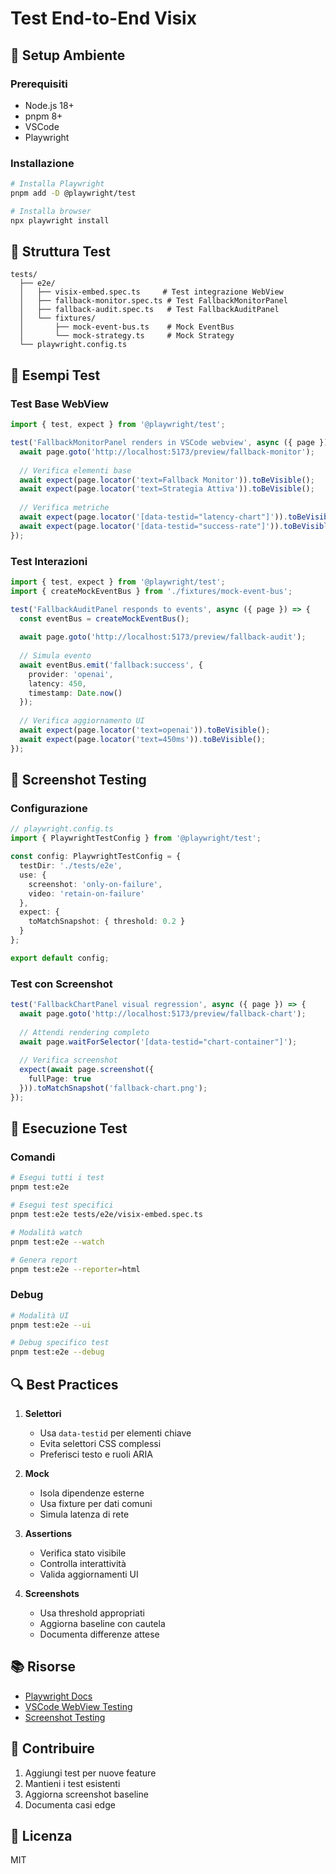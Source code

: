 # Test End-to-End Visix

## 🚀 Setup Ambiente

### Prerequisiti
- Node.js 18+
- pnpm 8+
- VSCode
- Playwright

### Installazione
```bash
# Installa Playwright
pnpm add -D @playwright/test

# Installa browser
npx playwright install
```

## 🧪 Struttura Test

```
tests/
  ├── e2e/
  │   ├── visix-embed.spec.ts     # Test integrazione WebView
  │   ├── fallback-monitor.spec.ts # Test FallbackMonitorPanel
  │   ├── fallback-audit.spec.ts   # Test FallbackAuditPanel
  │   └── fixtures/
  │       ├── mock-event-bus.ts    # Mock EventBus
  │       └── mock-strategy.ts     # Mock Strategy
  └── playwright.config.ts
```

## 📝 Esempi Test

### Test Base WebView
```typescript
import { test, expect } from '@playwright/test';

test('FallbackMonitorPanel renders in VSCode webview', async ({ page }) => {
  await page.goto('http://localhost:5173/preview/fallback-monitor');
  
  // Verifica elementi base
  await expect(page.locator('text=Fallback Monitor')).toBeVisible();
  await expect(page.locator('text=Strategia Attiva')).toBeVisible();
  
  // Verifica metriche
  await expect(page.locator('[data-testid="latency-chart"]')).toBeVisible();
  await expect(page.locator('[data-testid="success-rate"]')).toBeVisible();
});
```

### Test Interazioni
```typescript
import { test, expect } from '@playwright/test';
import { createMockEventBus } from './fixtures/mock-event-bus';

test('FallbackAuditPanel responds to events', async ({ page }) => {
  const eventBus = createMockEventBus();
  
  await page.goto('http://localhost:5173/preview/fallback-audit');
  
  // Simula evento
  await eventBus.emit('fallback:success', {
    provider: 'openai',
    latency: 450,
    timestamp: Date.now()
  });
  
  // Verifica aggiornamento UI
  await expect(page.locator('text=openai')).toBeVisible();
  await expect(page.locator('text=450ms')).toBeVisible();
});
```

## 📸 Screenshot Testing

### Configurazione
```typescript
// playwright.config.ts
import { PlaywrightTestConfig } from '@playwright/test';

const config: PlaywrightTestConfig = {
  testDir: './tests/e2e',
  use: {
    screenshot: 'only-on-failure',
    video: 'retain-on-failure'
  },
  expect: {
    toMatchSnapshot: { threshold: 0.2 }
  }
};

export default config;
```

### Test con Screenshot
```typescript
test('FallbackChartPanel visual regression', async ({ page }) => {
  await page.goto('http://localhost:5173/preview/fallback-chart');
  
  // Attendi rendering completo
  await page.waitForSelector('[data-testid="chart-container"]');
  
  // Verifica screenshot
  expect(await page.screenshot({
    fullPage: true
  })).toMatchSnapshot('fallback-chart.png');
});
```

## 🔄 Esecuzione Test

### Comandi
```bash
# Esegui tutti i test
pnpm test:e2e

# Esegui test specifici
pnpm test:e2e tests/e2e/visix-embed.spec.ts

# Modalità watch
pnpm test:e2e --watch

# Genera report
pnpm test:e2e --reporter=html
```

### Debug
```bash
# Modalità UI
pnpm test:e2e --ui

# Debug specifico test
pnpm test:e2e --debug
```

## 🔍 Best Practices

1. **Selettori**
   - Usa `data-testid` per elementi chiave
   - Evita selettori CSS complessi
   - Preferisci testo e ruoli ARIA

2. **Mock**
   - Isola dipendenze esterne
   - Usa fixture per dati comuni
   - Simula latenza di rete

3. **Assertions**
   - Verifica stato visibile
   - Controlla interattività
   - Valida aggiornamenti UI

4. **Screenshots**
   - Usa threshold appropriati
   - Aggiorna baseline con cautela
   - Documenta differenze attese

## 📚 Risorse

- [Playwright Docs](https://playwright.dev/docs/intro)
- [VSCode WebView Testing](https://code.visualstudio.com/api/extension-guides/webview#testing-webviews)
- [Screenshot Testing](https://playwright.dev/docs/test-snapshots)

## 🤝 Contribuire

1. Aggiungi test per nuove feature
2. Mantieni i test esistenti
3. Aggiorna screenshot baseline
4. Documenta casi edge

## 📄 Licenza

MIT 